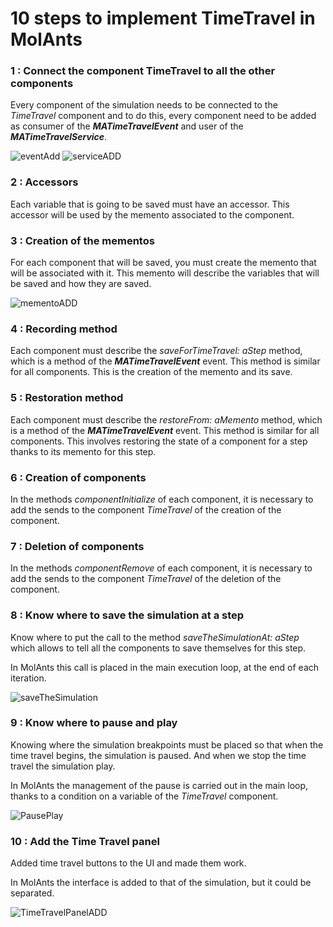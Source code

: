 # 10 steps to implement TimeTravel in MolAnts


### 1 : Connect the component TimeTravel to all the other components

Every component of the simulation needs to be connected to the *TimeTravel* component and to do this, every component need to be added as consumer of the ***MATimeTravelEvent*** and user of the ***MATimeTravelService***.

![eventAdd](https://user-images.githubusercontent.com/64481702/177966390-88d9a005-b82b-4749-bac3-d3694ba84971.png)
![serviceADD](https://user-images.githubusercontent.com/64481702/177966403-d8b9d18f-9c2d-4aa9-be10-b49894e59d60.png)

### 2 : Accessors

Each variable that is going to be saved must have an accessor. This accessor will be used by the memento associated to the component.

### 3 : Creation of the mementos

For each component that will be saved, you must create the memento that will be associated with it. This memento will describe the variables that will be saved and how they are saved.

![mementoADD](https://user-images.githubusercontent.com/64481702/177966359-60fd8272-072d-4ec2-9783-51ee0b14daf3.png)

### 4 : Recording method

Each component must describe the *saveForTimeTravel: aStep* method, which is a method of the ***MATimeTravelEvent*** event. This method is similar for all components. This is the creation of the memento and its save.

### 5 : Restoration method

Each component must describe the *restoreFrom: aMemento* method, which is a method of the ***MATimeTravelEvent*** event. This method is similar for all components. This involves restoring the state of a component for a step thanks to its memento for this step.

### 6 : Creation of components

In the methods *componentInitialize* of each component, it is necessary to add the sends to the component *TimeTravel* of the creation of the component.

### 7 : Deletion of components

In the methods *componentRemove* of each component, it is necessary to add the sends to the component *TimeTravel* of the deletion of the component.

### 8 : Know where to save the simulation at a step

Know where to put the call to the method *saveTheSimulationAt: aStep* which allows to tell all the components to save themselves for this step.

In MolAnts this call is placed in the main execution loop, at the end of each iteration.

![saveTheSimulation](https://user-images.githubusercontent.com/64481702/177966768-cd36972c-4d5a-4cb1-8883-17a384365b4c.png)

### 9 : Know where to pause and play 

Knowing where the simulation breakpoints must be placed so that when the time travel begins, the simulation is paused. And when we stop the time travel the simulation play.

In MolAnts the management of the pause is carried out in the main loop, thanks to a condition on a variable of the *TimeTravel* component.

![PausePlay](https://user-images.githubusercontent.com/64481702/177967001-f4effbec-1174-4f72-9362-8c1dfb0a212f.png)

### 10 : Add the Time Travel panel

Added time travel buttons to the UI and made them work.

In MolAnts the interface is added to that of the simulation, but it could be separated.

![TimeTravelPanelADD](https://user-images.githubusercontent.com/64481702/177966439-15ac7a56-ff53-4056-bdf0-7913547b48d6.png)
